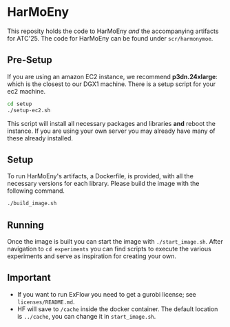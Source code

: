 # HarMoEny
This reposity holds the code to HarMoEny _and_ the accompanying artifacts for ATC'25. The code for HarMoEny can be found under `scr/harmonymoe`.

## Pre-Setup
If you are using an amazon EC2 instance, we recommend **p3dn.24xlarge**: which is the closest to our DGX1 machine. There is a setup script for your ec2 machine.
```bash
cd setup
./setup-ec2.sh
```  
This script will install all necessary packages and libraries **and** reboot the instance. If you are using your own server you may already have many of these already installed. 

## Setup
To run HarMoEny's artifacts, a Dockerfile, is provided, with all the necessary versions for each library. Please build the image with the following command.
```bash
./build_image.sh
```

## Running
Once the image is built you can start the image with `./start_image.sh`. After navigation to `cd experiments` you can find scripts to execute the various experiments and serve as inspiration for creating your own.

## Important
- If you want to run ExFlow you need to get a gurobi license; see `licenses/README.md`.
- HF will save to `/cache` inside the docker container. The default location is `../cache`, you can change it in `start_image.sh`.